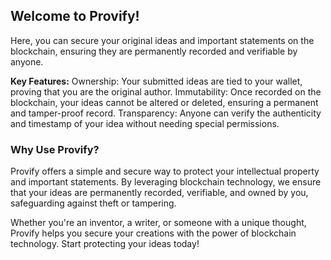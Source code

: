 ## Welcome to Provify!

Here, you can secure your original ideas and important statements on the blockchain, ensuring they are permanently recorded and verifiable by anyone.

**Key Features:**
Ownership: Your submitted ideas are tied to your wallet, proving that you are the original author.
Immutability: Once recorded on the blockchain, your ideas cannot be altered or deleted, ensuring a permanent and tamper-proof record.
Transparency: Anyone can verify the authenticity and timestamp of your idea without needing special permissions.

### Why Use Provify?
Provify offers a simple and secure way to protect your intellectual property and important statements. By leveraging blockchain technology, we ensure that your ideas are permanently recorded, verifiable, and owned by you, safeguarding against theft or tampering.

Whether you're an inventor, a writer, or someone with a unique thought, Provify helps you secure your creations with the power of blockchain technology. Start protecting your ideas today!
